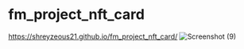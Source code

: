 # fm_project_nft_card
https://shreyzeous21.github.io/fm_project_nft_card/
![Screenshot (9)](https://user-images.githubusercontent.com/79036238/209359740-e26b57c9-fab4-4942-8425-74ea7d94dbb2.png)
